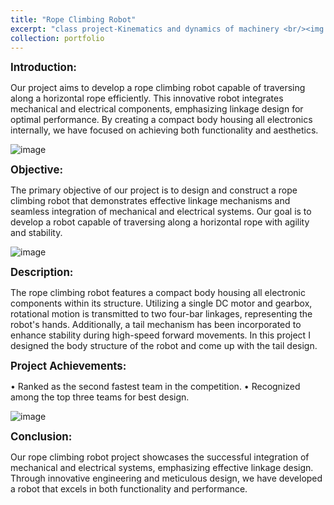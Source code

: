 ```yaml
---
title: "Rope Climbing Robot"
excerpt: "class project-Kinematics and dynamics of machinery <br/><img src='/images/ropeclimbing.png'>"
collection: portfolio
---
```


<span style="font-size:larger;"><strong>Introduction:</strong></span>

  Our project aims to develop a rope climbing robot capable of traversing along a horizontal rope efficiently. This innovative robot integrates mechanical and electrical components, emphasizing linkage design for optimal performance. By creating a compact body housing all electronics internally, we have focused on achieving both functionality and aesthetics.

![image](https://github.com/NickYu321/NickYu321.github.io/assets/146458921/82e7b7f2-5569-4e7e-9f3b-6e2558eb7b6b)

<span style="font-size:larger;"><strong>Objective:</strong></span>

  The primary objective of our project is to design and construct a rope climbing robot that demonstrates effective linkage mechanisms and seamless integration of mechanical and electrical systems. Our goal is to develop a robot capable of traversing along a horizontal rope with agility and stability.

![image](https://github.com/NickYu321/NickYu321.github.io/assets/146458921/132945dc-4204-40de-b356-6d1e0d597e64)


<span style="font-size:larger;"><strong>Description:</strong></span>

  The rope climbing robot features a compact body housing all electronic components within its structure. Utilizing a single DC motor and gearbox, rotational motion is transmitted to two four-bar linkages, representing the robot's hands. Additionally, a tail mechanism has been incorporated to enhance stability during high-speed forward movements. In this project I designed the body structure of the robot and come up with the tail design.

<span style="font-size:larger;"><strong>Project Achievements:</strong></span>

• Ranked as the second fastest team in the competition.
• Recognized among the top three teams for best design.

![image](https://github.com/NickYu321/NickYu321.github.io/assets/146458921/35c9ad74-3de2-4f3f-af5f-c498f9d5475b)

<span style="font-size:larger;"><strong>Conclusion:</strong></span>

  Our rope climbing robot project showcases the successful integration of mechanical and electrical systems, emphasizing effective linkage design. Through innovative engineering and meticulous design, we have developed a robot that excels in both functionality and performance.
